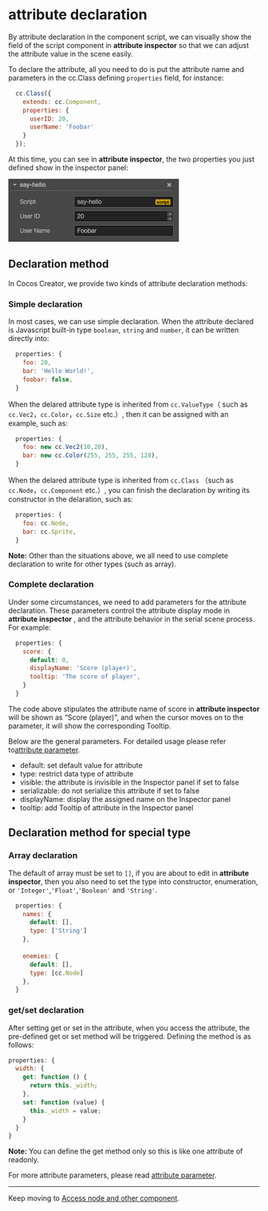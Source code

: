 # attribute declaration

By attribute declaration in the component script, we can visually show the field of the script component in **attribute inspector** so that
we can adjust the attribute value in the scene easily.

To declare the attribute, all you need to do is put the attribute name and parameters in the cc.Class defining `properties` field, for instance:

```javascript
  cc.Class({
    extends: cc.Component,
    properties: {
      userID: 20,
      userName: 'Foobar'
    }
  });
```

At this time, you can see in **attribute inspector**, the two properties you just defined show in the inspector panel:

![properties-in-inspector](assets/properties-in-inspector.png)

## Declaration method

In Cocos Creator, we provide two kinds of attribute declaration methods: 

### Simple declaration

In most cases, we can use simple declaration. When the attribute declared is Javascript built-in type `boolean`,
`string` and `number`, it can be written directly into:

```javascript
  properties: {
    foo: 20,
    bar: 'Hello World!',
    foobar: false,
  }
```

When the delared attribute type is inherited from `cc.ValueType`（ such as `cc.Vec2`，`cc.Color`，`cc.Size` etc.）,
then it can be assigned with an example, such as:

```javascript
  properties: {
    foo: new cc.Vec2(10,20),
    bar: new cc.Color(255, 255, 255, 128),
  }
```

When the delared attribute type is inherited from `cc.Class` （such as `cc.Node`，`cc.Component` etc.）, you can finish the declaration
by writing its constructor in the delaration, such as:

```javascript
  properties: {
    foo: cc.Node,
    bar: cc.Sprite,
  }
```

**Note:** Other than the situations above, we all need to use complete declaration to write for other types (such as array).

### Complete declaration

Under some circumstances, we need to add parameters for the attribute declaration. These parameters control the attribute display mode in **attribute inspector** , and
the attribute behavior in the serial scene process. For example:

```javascript
  properties: {
    score: {
      default: 0,
      displayName: 'Score (player)',
      tooltip: 'The score of player',
    }
  }
```

The code above stipulates the attribute name of score in **attribute inspector** will be shown as “Score (player)”,
and when the cursor moves on to the parameter, it will show the corresponding Tooltip.

Below are the general parameters. For detailed usage please refer to[attribute parameter](/manual/scripting/attributes).

- default: set default value for attribute
- type: restrict data type of attribute
- visible: the attribute is invisible in the Inspector panel if set to false
- serializable: do not serialize this attribute if set to false
- displayName: display the assigned name on the Inspector panel
- tooltip: add Tooltip of attribute in the Inspector panel

## Declaration method for special type

### Array declaration

The default of array must be set to `[]`, if you are about to edit in **attribute inspector**, then you also need to set the type into constructor, enumeration,
or `'Integer'`,`'Float'`,`'Boolean'` and `'String'`.

```js
  properties: {
    names: {
      default: [],
      type: ['String']
    },

    enemies: {
      default: [],
      type: [cc.Node]
    },
  }
```

### get/set declaration

After setting get or set in the attribute, when you access the attribute, the pre-defined get or set method will be triggered. Defining the method is as follows:

```js
properties: {
  width: {
    get: function () {
      return this._width;
    },
    set: function (value) {
      this._width = value;
    }
  }
}
```

**Note:** You can define the get method only so this is like one attribute of readonly.

For more attribute parameters, please read [attribute parameter](reference/attributes.md).

---

Keep moving to [Access node and other component](access-node-component.md). 
